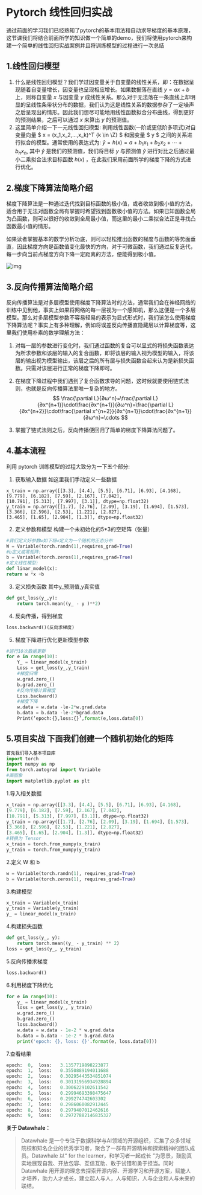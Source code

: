 # Pytorch 线性回归实战

通过前面的学习我们已经熟知了pytorch的基本用法和自动求导梯度的基本原理，这节课我们将结合前面所学的知识做一个简单的demo，我们将使用pytorch来构建一个简单的线性回归实战案例并且将训练模型的过程进行一次总结

## 1.线性回归模型

1. 什么是线性回归模型？我们学过因变量关于自变量的线性关系，即：在数据呈现随着自变量增长，因变量也呈现相应增长。如果数据落在直线 $y =  ax+b$ 上，则称自变量 $x$ 与因变量 $y$ 成线性关系。那么对于无法落在一条直线上却明显的呈线性条带状分布的数据，我们认为这是线性关系的数据参杂了一定噪声之后呈现出的情形。因此我们想尽可能地用线性函数拟合分布曲线，得到更好的预测结果，之后可以通过 $x$ 来算出 $y$ 的预测值。
2. 这里简单介绍一下一元线性回归模型: 利用线性函数(一阶或更低阶多项式)对自变量向量 $ x = (x_1,x_2,...,x_k)^T \{k \in \Z\} $ 和因变量 $ y $ 之间的关系进行拟合的模型。通常使用的表达式为: $\hat y = h(x) = a + b_1x_1 + b_2x_2 + \cdots + b_nx_n$,  其中 $\hat y$ 是我们的预测值，我们将目标 $y$ 与预测值 $\hat y$ 进行对比之后通过最小二乘拟合法求目标函数 $h(x)$ ，在此我们采用前面所学的梯度下降的方式进行优化。

## 2.梯度下降算法简略介绍

梯度下降算法是一种通过迭代找到目标函数的极小值，或者收敛到极小值的方法，适合用于无法对函数全局有掌握时希望找到函数极小值的方法。如果已知函数全局为凸函数，则可以很好的收敛到全局最小值，而这里的最小二乘拟合法正是寻找凸函数最小值的情形。

如果读者掌握基本的数学分析功底，则可以轻松推出函数的梯度与函数的等势面垂直，因此梯度方向是函数值变化最快的方向，对于可微函数，我们通过反复迭代，每一步向当前点梯度方向下降一定距离的方法，便能得到极小值。

![img](https://images2015.cnblogs.com/blog/1042406/201610/1042406-20161017221342935-1872962415.png)

## 3.反向传播算法简略介绍

反向传播算法是对多层模型使用梯度下降算法时的方法，通常我们会在神经网络的训练中见到他，事实上如果将网络的每一层视为一个感知机，那么这便是一个多层模型。那么对多层模型参数不容易轻易的表示为显式形式时，我们该怎么使用梯度下降算法呢？事实上有多种理解，例如将误差反向传播直隐藏层以计算梯度等，这里我们使用朴素的数学理解方法：

1. 对每一层的参数进行变化时，我们通过函数的复合可以显式的将损失函数表达为所求参数和该层的输入的复合函数，即将该层的输入视为模型的输入，将该层的输出视为模型输出，该层之后的所有层与损失函数合起来认为是新损失函数。只需对该层进行正常的梯度下降即可。

2. 在梯度下降过程中我们遇到了复合函数求导的问题，这时候就要使用链式法则，也就是反向传播算法里唯一复杂的地方。
   $$
   \frac{\partial L}{∂ω^n}=\frac{\partial L}{∂x^{n+1}}\cdot\frac{∂x^{n+1}}{∂ω^n}=\frac{\partial L}{∂x^{n+2}}\cdot\frac{\partial x^{n+2}}{∂x^{n+1}}\cdot\frac{∂x^{n+1}}{∂ω^n}=\cdots
   $$

3. 掌握了链式法则之后，反向传播便回归了简单的梯度下降算法问题了。

## 4.基本流程

利用 pytorch 训练模型的过程大致分为一下五个部分: 

1. 获取输入数据 如这里我们手动定义一些数据

```
x_train = np.array([[3.3], [4.4], [5.5], [6.71], [6.93], [4.168], 
[9.779], [6.182], [7.59], [2.167], [7.042], 
[10.791], [5.313], [7.997], [3.1]], dtype=np.float32) 
y_train = np.array([[1.7], [2.76], [2.09], [3.19], [1.694], [1.573], 
[3.366], [2.596], [2.53], [1.221], [2.827], 
[3.465], [1.65], [2.904], [1.3]], dtype=np.float32)
```

2. 定义参数和模型 构建一个未初始化的5*3的空矩阵（张量）

```python
#我们定义好参数w如下将w定义为一个随机的正态分布
W = Variable(torch.randn(1),requires_grad=True)
#b定义成零矩阵:
b = Variable(torch.zeros(1),requires_grad=True)
#定义线性模型:
def linar_model(x):
return w *x +b
```

3. 定义损失函数 其中y_预测值,y真实值

```python
def get_loss(y_,y):
	return torch.mean((y_ - y )**2)
```

4. 反向传播，得到梯度

```python
loss.backward()(反向求梯度)
```

5. 梯度下降进行优化更新模型参数

```python
#进行10次数据更新
for e in range(10):
	Y_ = linear_model(x_train)
	Loss = get_loss(y_,y_train)
    #梯度归零
	w.grad.zero_()
    b.grad.zero_()
    #反向传播计算梯度
    Loss.backward()
    #梯度下降
    w.data = w.data -le-2*w.grad.data
    b.data = b.data -le-2*bgrad.data
    Print(‘epoch:{},loss:{}’,format(e,loss.data[0])
```

## 5.项目实战 下面我们创建一个随机初始化的矩阵

```python
首先我们导入基本项目库
import torch 
import numpy as np 
from torch.autograd import Variable
#画图象
import matplotlib.pyplot as plt
```

1.导入相关数据

```python
x_train = np.array([[3.3], [4.4], [5.5], [6.71], [6.93], [4.168], 
[9.779], [6.182], [7.59], [2.167], [7.042], 
[10.791], [5.313], [7.997], [3.1]], dtype=np.float32) 
y_train = np.array([[1.7], [2.76], [2.09], [3.19], [1.694], [1.573], 
[3.366], [2.596], [2.53], [1.221], [2.827], 
[3.465], [1.65], [2.904], [1.3]], dtype=np.float32)
#转换为 Tensor
x_train = torch.from_numpy(x_train) 
y_train = torch.from_numpy(y_train)
```

2.定义 W 和 b

```python
w = Variable(torch.randn(1), requires_grad=True)
b = Variable(torch.zeros(1), requires_grad=True)
```

3.构建模型

```python
x_train = Variable(x_train) 
y_train = Variable(y_train)
y_ = linear_model(x_train)
```

4.构建损失函数

```python
def get_loss(y_, y): 
	return torch.mean((y_ - y_train) ** 2)
loss = get_loss(y_, y_train)
```

5.反向传播求梯度

```python
loss.backward()
```

6.利用梯度下降优化

```python
for e in range(10):
	y_ = linear_model(x_train) 
	loss = get_loss(y_, y_train) 
	w.grad.zero_()
	b.grad.zero_()
	loss.backward() 
	w.data = w.data - 1e-2 * w.grad.data
	b.data = b.data - 1e-2 * b.grad.data
	print('epoch: {}, loss: {}'.format(e, loss.data[0]))
```

7.查看结果

```python
epoch:	0,	loss:	3.1357719898223877
epoch:	1,	loss:	0.3550889194011688
epoch:	2,	loss:	0.30295443534851074
epoch:	3,	loss:	0.30131956934928894
epoch:	4,	loss:	0.3006229102611542
epoch:	5,	loss:	0.29994693398475647
epoch:	6,	loss:	0.299274742603302
epoch:	7,	loss:	0.2986060082912445
epoch:	8,	loss:	0.2979407012462616
epoch:	9,	loss:	0.29727882146835327
```

**关于 Datawhale**：

> Datawhale 是一个专注于数据科学与AI领域的开源组织，汇集了众多领域院校和知名企业的优秀学习者，聚合了一群有开源精神和探索精神的团队成员。Datawhale 以“ for the learner，和学习者一起成长 ”为愿景，鼓励真实地展现自我、开放包容、互信互助、敢于试错和勇于担当。同时 Datawhale   用开源的理念去探索开源内容、开源学习和开源方案，赋能人才培养，助力人才成长，建立起人与人，人与知识，人与企业和人与未来的联结。
